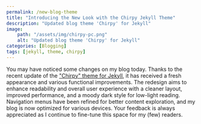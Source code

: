 ```yaml
---
permalink: /new-blog-theme
title: "Introducing the New Look with the Chirpy Jekyll Theme"
description: "Updated blog theme 'Chirpy' for Jekyll"
image:
    path: "/assets/img/chirpy-pc.png"
    alt: "Updated blog theme 'Chirpy' for Jekyll"
categories: [Blogging]
tags: [jekyll, theme, chirpy]
---
```


You may have noticed some changes on my blog today. Thanks to the recent update of the ["Chirpy" theme for Jekyll](https://github.com/cotes2020/jekyll-theme-chirpy), it has received a fresh appearance and various functional improvements. The redesign aims to enhance readability and overall user experience with a cleaner layout, improved performance, and a moody dark style for low-light reading. Navigation menus have been refined for better content exploration, and my blog is now optimized for various devices. Your feedback is always appreciated as I continue to fine-tune this space for my (few) readers.
